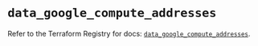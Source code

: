 # `data_google_compute_addresses`

Refer to the Terraform Registry for docs: [`data_google_compute_addresses`](https://registry.terraform.io/providers/hashicorp/google-beta/6.39.0/docs/data-sources/google_compute_addresses).
